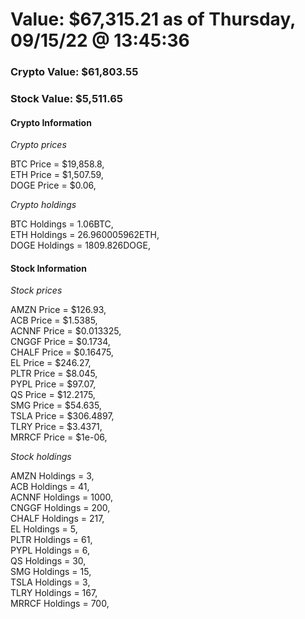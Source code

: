 # Value: $67,315.21 as of Thursday, 09/15/22 @ 13:45:36 

### Crypto Value: $61,803.55

### Stock Value: $5,511.65

#### Crypto Information 
*Crypto prices* 

BTC Price = $19,858.8,  
ETH Price = $1,507.59,  
DOGE Price = $0.06,  


*Crypto holdings* 

BTC Holdings = 1.06BTC,  
ETH Holdings = 26.960005962ETH,  
DOGE Holdings = 1809.826DOGE,  


#### Stock Information 

*Stock prices* 

AMZN Price = $126.93,  
ACB Price = $1.5385,  
ACNNF Price = $0.013325,  
CNGGF Price = $0.1734,  
CHALF Price = $0.16475,  
EL Price = $246.27,  
PLTR Price = $8.045,  
PYPL Price = $97.07,  
QS Price = $12.2175,  
SMG Price = $54.635,  
TSLA Price = $306.4897,  
TLRY Price = $3.4371,  
MRRCF Price = $1e-06,  


*Stock holdings* 

AMZN Holdings = 3,  
ACB Holdings = 41,  
ACNNF Holdings = 1000,  
CNGGF Holdings = 200,  
CHALF Holdings = 217,  
EL Holdings = 5,  
PLTR Holdings = 61,  
PYPL Holdings = 6,  
QS Holdings = 30,  
SMG Holdings = 15,  
TSLA Holdings = 3,  
TLRY Holdings = 167,  
MRRCF Holdings = 700,  



